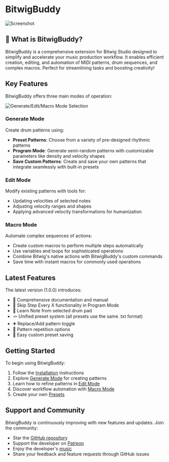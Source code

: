 # BitwigBuddy

![Screenshot](../../../image.png)

## 🎹 What is BitwigBuddy?

BitwigBuddy is a comprehensive extension for Bitwig Studio designed to simplify and accelerate your music production workflow. It enables efficient creation, editing, and automation of MIDI patterns, drum sequences, and complex macros. Perfect for streamlining tasks and boosting creativity!

## Key Features

BitwigBuddy offers three main modes of operation:

![Generate/Edit/Macro Mode Selection](../../../GenerateEditMacro.png)

### Generate Mode

Create drum patterns using:
- **Preset Patterns**: Choose from a variety of pre-designed rhythmic patterns
- **Program Mode**: Generate semi-random patterns with customizable parameters like density and velocity shapes
- **Save Custom Patterns**: Create and save your own patterns that integrate seamlessly with built-in presets

### Edit Mode

Modify existing patterns with tools for:
- Updating velocities of selected notes
- Adjusting velocity ranges and shapes
- Applying advanced velocity transformations for humanization

### Macro Mode

Automate complex sequences of actions:
- Create custom macros to perform multiple steps automatically
- Use variables and loops for sophisticated operations
- Combine Bitwig's native actions with BitwigBuddy's custom commands
- Save time with instant macros for commonly used operations

## Latest Features

The latest version (1.0.0) introduces:

- 📙 Comprehensive documentation and manual
- 🦘 Skip Step Every X functionality in Program Mode
- 🥁 Learn Note from selected drum pad
- 🪢 Unified preset system (all presets use the same .txt format)
- ➕ Replace/Add pattern toggle
- 🔁 Pattern repetition options
- 💾 Easy custom preset saving

## Getting Started

To begin using BitwigBuddy:

1. Follow the [Installation](/guide/bitwigbuddy/installation) instructions
2. Explore [Generate Mode](/guide/bitwigbuddy/generate-mode) for creating patterns
3. Learn how to refine patterns in [Edit Mode](/guide/bitwigbuddy/edit-mode)
4. Discover workflow automation with [Macro Mode](/guide/bitwigbuddy/macro-mode)
5. Create your own [Presets](/guide/bitwigbuddy/custom-presets)

## Support and Community

BitwigBuddy is continuously improving with new features and updates. Join the community:

- Star the [GitHub repository](https://github.com/centomila/BeatBuddy-Bitwig-Extension-MIDI-Drum-Generator)
- Support the developer on [Patreon](https://www.patreon.com/centomila)
- Enjoy the developer's [music](https://centomila.com)
- Share your feedback and feature requests through GitHub issues
